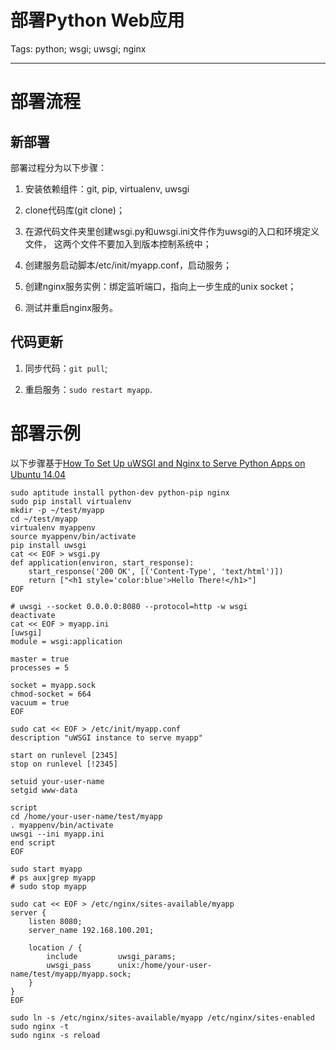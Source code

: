 # 部署Python Web应用
Tags: python; wsgi; uwsgi; nginx

------

# 部署流程

## 新部署

部署过程分为以下步骤：

1. 安装依赖组件：git, pip, virtualenv, uwsgi

1. clone代码库(git clone)；

1. 在源代码文件夹里创建wsgi.py和uwsgi.ini文件作为uwsgi的入口和环境定义文件，
   这两个文件不要加入到版本控制系统中；

1. 创建服务启动脚本/etc/init/myapp.conf，启动服务；

1. 创建nginx服务实例：绑定监听端口，指向上一步生成的unix socket；

1. 测试并重启nginx服务。

## 代码更新

1. 同步代码：`git pull`;

1. 重启服务：`sudo restart myapp`.

# 部署示例

以下步骤基于[How To Set Up uWSGI and Nginx to Serve Python Apps on Ubuntu 14.04](http://do.co/1StnidM)

```
sudo aptitude install python-dev python-pip nginx
sudo pip install virtualenv
mkdir -p ~/test/myapp
cd ~/test/myapp
virtualenv myappenv
source myappenv/bin/activate
pip install uwsgi
cat << EOF > wsgi.py
def application(environ, start_response):
    start_response('200 OK', [('Content-Type', 'text/html')])
    return ["<h1 style='color:blue'>Hello There!</h1>"]
EOF

# uwsgi --socket 0.0.0.0:8080 --protocol=http -w wsgi
deactivate
cat << EOF > myapp.ini
[uwsgi]
module = wsgi:application

master = true
processes = 5

socket = myapp.sock
chmod-socket = 664
vacuum = true
EOF

sudo cat << EOF > /etc/init/myapp.conf
description "uWSGI instance to serve myapp"

start on runlevel [2345]
stop on runlevel [!2345]

setuid your-user-name
setgid www-data

script
cd /home/your-user-name/test/myapp
. myappenv/bin/activate
uwsgi --ini myapp.ini
end script
EOF

sudo start myapp
# ps aux|grep myapp
# sudo stop myapp

sudo cat << EOF > /etc/nginx/sites-available/myapp
server {
    listen 8080;
    server_name 192.168.100.201;

    location / {
        include         uwsgi_params;
        uwsgi_pass      unix:/home/your-user-name/test/myapp/myapp.sock;
    }
}
EOF

sudo ln -s /etc/nginx/sites-available/myapp /etc/nginx/sites-enabled
sudo nginx -t
sudo nginx -s reload
```
